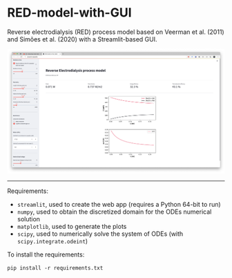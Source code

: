 # RED-model-with-GUI

Reverse electrodialysis (RED) process model based on Veerman et al. (2011) and Simões et al. (2020) with a Streamlit-based GUI.

![](Streamlit_app_screenshot.png)

___
Requirements:
- `streamlit`, used to create the web app (requires a Python 64-bit to run)
- `numpy`, used to obtain the discretized domain for the ODEs numerical solution
- `matplotlib`, used to generate the plots
- `scipy`, used to numerically solve the system of ODEs (with `scipy.integrate.odeint`)

To install the requirements:
```
pip install -r requirements.txt
```
